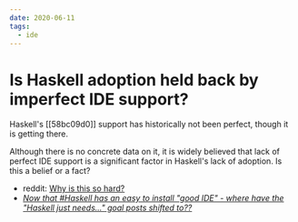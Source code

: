 ```yaml
---
date: 2020-06-11
tags:
  - ide
---
```


# Is Haskell adoption held back by imperfect IDE support?

Haskell's [[58bc09d0]] support has historically not been perfect, though it is getting there. 

Although there is no concrete data on it, it is widely believed that lack of perfect IDE support is a significant factor in Haskell's lack of adoption. Is this a belief or a fact?

* reddit: [Why is this so hard?](https://www.reddit.com/r/haskell/comments/gzxghn/why_is_this_so_hard/)
* [*Now that #Haskell has an easy to install "good IDE" - where have the "Haskell just needs..." goal posts shifted to??*](https://twitter.com/puffnfresh/status/1309770137960996866)
